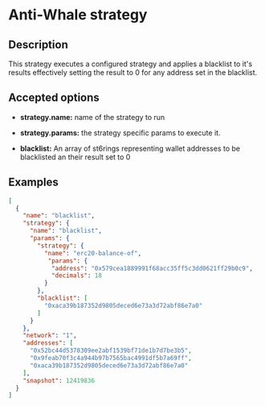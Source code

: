 # Anti-Whale strategy

## Description

This strategy executes a configured strategy and applies a blacklist to it's results effectively setting the result to 0 for any address set in the blacklist.

## Accepted options

- **strategy.name:** name of the strategy to run

- **strategy.params:** the strategy specific params to execute it.

- **blacklist:** An array of st6rings representing wallet addresses to be blacklisted an their result set to 0
  
## Examples

```json
[
  {
    "name": "blacklist",
    "strategy": {
      "name": "blacklist",
      "params": {
        "strategy": {
          "name": "erc20-balance-of",
           "params": {
            "address": "0x579cea1889991f68acc35ff5c3dd0621ff29b0c9",
            "decimals": 18
          }
        },
        "blacklist": [
          "0xaca39b187352d9805deced6e73a3d72abf86e7a0"
        ]
      }
    },
    "network": "1",
    "addresses": [
      "0x52bc44d5378309ee2abf1539bf71de1b7d7be3b5",
      "0x9feab70f3c4a944b97b7565bac4991df5b7a69ff",
      "0xaca39b187352d9805deced6e73a3d72abf86e7a0"
    ],
    "snapshot": 12419836
  }
]
```
